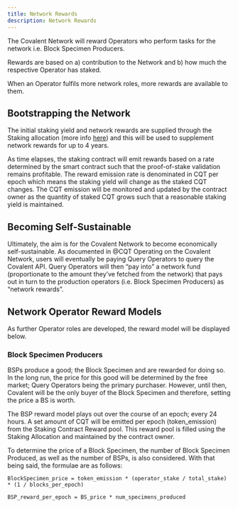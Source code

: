 ```yaml
---
title: Network Rewards
description: Network Rewards
---
```


The Covalent Network will reward Operators who perform tasks for the network i.e. Block Specimen Producers.

Rewards are based on a) contribution to the Network and b) how much the respective Operator has staked.

When an Operator fulfils more network roles, more rewards are available to them.

## Bootstrapping the Network

The initial staking yield and network rewards are supplied through the Staking allocation (more info [here](https://www.covalenthq.com/token/)) and this will be used to supplement network rewards for up to 4 years.

As time elapses, the staking contract will emit rewards based on a rate determined by the smart contract such that the proof-of-stake validation remains profitable. The reward emission rate is denominated in CQT per epoch which means the staking yield will change as the staked CQT changes. The CQT emission will be monitored and updated by the contract owner as the quantity of staked CQT grows such that a reasonable staking yield is maintained.

## Becoming Self-Sustainable

Ultimately, the aim is for the Covalent Network to become economically self-sustainable. As documented in @CQT Operating on the Covalent Network, users will eventually be paying Query Operators to query the Covalent API. Query Operators will then “pay into” a network fund (proportionate to the amount they’ve fetched from the network) that pays out in turn to the production operators (i.e. Block Specimen Producers) as “network rewards”.  

## Network Operator Reward Models

As further Operator roles are developed, the reward model will be displayed below. 

### Block Specimen Producers

BSPs produce a good; the Block Specimen and are rewarded for doing so. In the long run, the price for this good will be determined by the free market; Query Operators being the primary purchaser. However, until then, Covalent will be the only buyer of the Block Specimen and therefore, setting the price a BS is worth.     

The BSP reward model plays out over the course of an epoch; every 24 hours. A set amount of CQT will be emitted per epoch (token_emission) from the Staking Contract Reward pool. This reward pool is filled using the Staking Allocation and maintained by the contract owner.

To determine the price of a Block Specimen, the number of Block Specimen Produced, as well as the number of BSPs, is also considered. With that being said, the formulae are as follows:

`BlockSpecimen_price = token_emission * (operator_stake / total_stake) * (1 / blocks_per_epoch)`

`BSP_reward_per_epoch = BS_price * num_specimens_produced`
